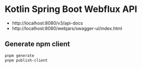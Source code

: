 # Kotlin Spring Boot Webflux API

* http://localhost:8080/v3/api-docs
* http://localhost:8080/webjars/swagger-ui/index.html

## Generate npm client

```sh
pnpm generate
pnpm publish-client
```  
